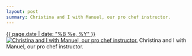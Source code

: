 ```yaml
---
layout: post
summary: Christina and I with Manuel, our pro chef instructor.
---
```


<p>
  <time><a href="/88">{{ page.date | date: "%B %e, %Y" }}</a></time>
  <a href="/88"><img src="{{ site.assets_url }}/88-480.jpg" srcset="{{ site.assets_url }}/88-960.jpg 960w, {{ site.assets_url }}/88-720.jpg 720w, {{ site.assets_url }}/88-480.jpg 480w, {{ site.assets_url }}/88-240.jpg 240w" sizes="(min-width: 700px) 50vw, calc(100vw - 2rem)" alt="Christina and I with Manuel, our pro chef instructor." /></a>
  <span>Christina and I with Manuel, our pro chef instructor.</span>
</p>
